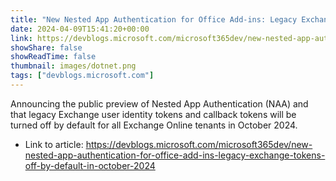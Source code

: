 ```yaml
---
title: "New Nested App Authentication for Office Add-ins: Legacy Exchange tokens off by default in October 2024"
date: 2024-04-09T15:41:20+00:00
link: https://devblogs.microsoft.com/microsoft365dev/new-nested-app-authentication-for-office-add-ins-legacy-exchange-tokens-off-by-default-in-october-2024
showShare: false
showReadTime: false
thumbnail: images/dotnet.png
tags: ["devblogs.microsoft.com"]
---
```

Announcing the public preview of Nested App Authentication (NAA) and that legacy Exchange user identity tokens and callback tokens will be turned off by default for all Exchange Online tenants in October 2024.

- Link to article: https://devblogs.microsoft.com/microsoft365dev/new-nested-app-authentication-for-office-add-ins-legacy-exchange-tokens-off-by-default-in-october-2024